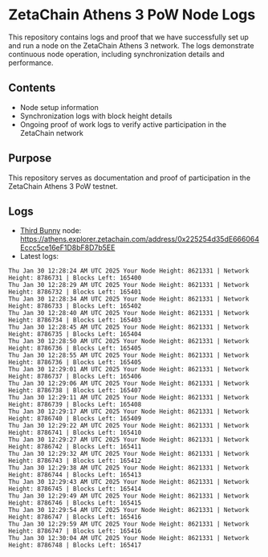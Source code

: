 # ZetaChain Athens 3 PoW Node Logs
This repository contains logs and proof that we have successfully set up and run a node on the ZetaChain Athens 3 network. The logs demonstrate continuous node operation, including synchronization details and performance.

## Contents
- Node setup information
- Synchronization logs with block height details
- Ongoing proof of work logs to verify active participation in the ZetaChain network

## Purpose
This repository serves as documentation and proof of participation in the ZetaChain Athens 3 PoW testnet.

## Logs

- [Third Bunny](https://thirdbunny.xyz/) node: https://athens.explorer.zetachain.com/address/0x225254d35dE666064Eccc5ce16eF1D8bF8D7b5EE
- Latest logs:
```
Thu Jan 30 12:28:24 AM UTC 2025 Your Node Height: 8621331 | Network Height: 8786731 | Blocks Left: 165400
Thu Jan 30 12:28:29 AM UTC 2025 Your Node Height: 8621331 | Network Height: 8786732 | Blocks Left: 165401
Thu Jan 30 12:28:34 AM UTC 2025 Your Node Height: 8621331 | Network Height: 8786733 | Blocks Left: 165402
Thu Jan 30 12:28:40 AM UTC 2025 Your Node Height: 8621331 | Network Height: 8786734 | Blocks Left: 165403
Thu Jan 30 12:28:45 AM UTC 2025 Your Node Height: 8621331 | Network Height: 8786735 | Blocks Left: 165404
Thu Jan 30 12:28:50 AM UTC 2025 Your Node Height: 8621331 | Network Height: 8786736 | Blocks Left: 165405
Thu Jan 30 12:28:55 AM UTC 2025 Your Node Height: 8621331 | Network Height: 8786736 | Blocks Left: 165405
Thu Jan 30 12:29:01 AM UTC 2025 Your Node Height: 8621331 | Network Height: 8786737 | Blocks Left: 165406
Thu Jan 30 12:29:06 AM UTC 2025 Your Node Height: 8621331 | Network Height: 8786738 | Blocks Left: 165407
Thu Jan 30 12:29:11 AM UTC 2025 Your Node Height: 8621331 | Network Height: 8786739 | Blocks Left: 165408
Thu Jan 30 12:29:17 AM UTC 2025 Your Node Height: 8621331 | Network Height: 8786740 | Blocks Left: 165409
Thu Jan 30 12:29:22 AM UTC 2025 Your Node Height: 8621331 | Network Height: 8786741 | Blocks Left: 165410
Thu Jan 30 12:29:27 AM UTC 2025 Your Node Height: 8621331 | Network Height: 8786742 | Blocks Left: 165411
Thu Jan 30 12:29:32 AM UTC 2025 Your Node Height: 8621331 | Network Height: 8786743 | Blocks Left: 165412
Thu Jan 30 12:29:38 AM UTC 2025 Your Node Height: 8621331 | Network Height: 8786744 | Blocks Left: 165413
Thu Jan 30 12:29:43 AM UTC 2025 Your Node Height: 8621331 | Network Height: 8786745 | Blocks Left: 165414
Thu Jan 30 12:29:49 AM UTC 2025 Your Node Height: 8621331 | Network Height: 8786746 | Blocks Left: 165415
Thu Jan 30 12:29:54 AM UTC 2025 Your Node Height: 8621331 | Network Height: 8786747 | Blocks Left: 165416
Thu Jan 30 12:29:59 AM UTC 2025 Your Node Height: 8621331 | Network Height: 8786747 | Blocks Left: 165416
Thu Jan 30 12:30:04 AM UTC 2025 Your Node Height: 8621331 | Network Height: 8786748 | Blocks Left: 165417
```
